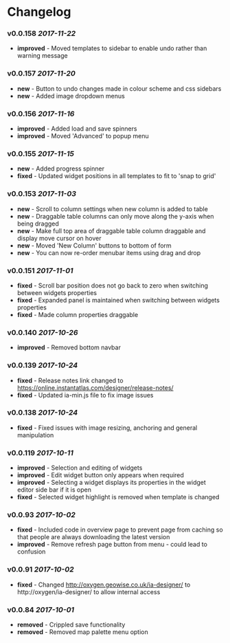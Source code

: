 # Changelog

### v0.0.158 *2017-11-22*
* **improved** - Moved templates to sidebar to enable undo rather than warning message 

### v0.0.157 *2017-11-20*
* **new** - Button to undo changes made in colour scheme and css sidebars 
* **new** - Added image dropdown menus 

### v0.0.156 *2017-11-16*
* **improved** - Added load and save spinners 
* **improved** - Moved &#x27;Advanced&#x27; to popup menu 

### v0.0.155 *2017-11-15*
* **new** - Added progress spinner 
* **fixed** - Updated widget positions in all templates to fit to &#x27;snap to grid&#x27; 

### v0.0.153 *2017-11-03*
* **new** - Scroll to column settings when new column is added to table 
* **new** - Draggable table columns can only move along the y-axis when being dragged 
* **new** - Make full top area of draggable table column draggable and display move cursor on hover 
* **new** - Moved &#x27;New Column&#x27; buttons to bottom of form 
* **new** - You can now re-order menubar items using drag and drop 

### v0.0.151 *2017-11-01*
* **fixed** - Scroll bar position does not go back to zero when switching between widgets properties 
* **fixed** - Expanded panel is maintained when switching between widgets properties 
* **fixed** - Made column properties draggable 

### v0.0.140 *2017-10-26*
* **improved** - Removed bottom navbar 

### v0.0.139 *2017-10-24*
* **fixed** - Release notes link changed to https://online.instantatlas.com/designer/release-notes/ 
* **fixed** - Updated ia-min.js file to fix image issues 

### v0.0.138 *2017-10-24*
* **fixed** - Fixed issues with image resizing, anchoring and general manipulation 

### v0.0.119 *2017-10-11*
* **improved** - Selection and editing of widgets 
* **improved** - Edit widget button only appears when required 
* **improved** - Selecting a widget displays its properties in the widget editor side bar if it is open 
* **fixed** - Selected widget highlight is removed when template is changed 

### v0.0.93 *2017-10-02*
* **fixed** - Included code in overview page to prevent page from caching so that people are always downloading the latest version 
* **improved** - Remove refresh page button from menu - could lead to confusion 

### v0.0.91 *2017-10-02*
* **fixed** - Changed http://oxygen.geowise.co.uk/ia-designer/ to http://oxygen/ia-designer/ to allow internal access 

### v0.0.84 *2017-10-01*
* **removed** - Crippled save functionality 
* **removed** - Removed map palette menu option 
